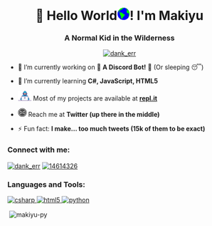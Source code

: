 <h1 align="center">👋 Hello World<img src="https://github.com/reachvivek/reachvivek/blob/master/Assets/Earth.gif" width="28px">! I'm Makiyu</h1>
<h3 align="center">A Normal Kid in the Wilderness</h3>

<p align="center"> <a href="https://twitter.com/dank_err" target="blank"><img src="https://img.shields.io/twitter/follow/dank_err?logo=twitter&style=for-the-badge" alt="dank_err" /></a> </p>

- 🔭 I’m currently working on 🤖 **A Discord Bot!** 🤖  (Or sleeping 😴)

- 🌱 I’m currently learning **C#, JavaScript, HTML5**

- <img src="https://github.com/reachvivek/reachvivek/blob/master/Assets/Developer.gif" width="30px"> Most of my projects are available at [**repl.it**](https://repl.it/@Makiyu)

- <img src="https://github.com/Makiyu-py/Makiyu-py/blob/main/assets/mail-clipart.png" width="19px"> Reach me at **Twitter (up there in the middle)**

- ⚡ Fun fact: **I make... too much tweets (15k of them to be exact)**

<h3 align="left">Connect with me:</h3>
<p align="left">
<a href="https://twitter.com/dank_err" target="blank"><img align="center" src="https://cdn.jsdelivr.net/npm/simple-icons@3.0.1/icons/twitter.svg" alt="dank_err" height="30" width="40" /></a>
<a href="https://stackoverflow.com/users/14614326" target="blank"><img align="center" src="https://cdn.jsdelivr.net/npm/simple-icons@3.0.1/icons/stackoverflow.svg" alt="14614326" height="30" width="40" /></a>
</p>

<h3 align="left">Languages and Tools:</h3>
<p align="left"> <a href="https://www.w3schools.com/cs" target="_blank"> <img src="https://devicons.github.io/devicon/devicon.git/icons/csharp/csharp-original.svg" alt="csharp" width="40" height="40"/> </a> <a href="https://www.w3.org/html/" target="_blank"> <img src="https://devicons.github.io/devicon/devicon.git/icons/html5/html5-original-wordmark.svg" alt="html5" width="40" height="40"/> </a> <a href="https://www.python.org" target="_blank"> <img src="https://devicons.github.io/devicon/devicon.git/icons/python/python-original.svg" alt="python" width="40" height="40"/> </a> </p>

<p>&nbsp;<img align="center" src="https://github-readme-stats.vercel.app/api?username=makiyu-py&show_icons=true&locale=en" alt="makiyu-py" /></p>
